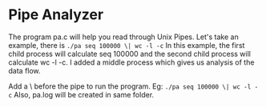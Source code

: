 # Pipe Analyzer
The program pa.c will help you read through Unix Pipes. Let's take an example, there is `./pa seq 100000 \| wc -l -c` 
In this example, the first child process will calculate seq 100000 and the second child process will calculate wc -l -c. I added a middle process which gives us analysis of the data flow.

Add a \ before the pipe to run the program. 
Eg:  `./pa seq 100000 \| wc -l -c`
Also, pa.log will be created in same folder.
